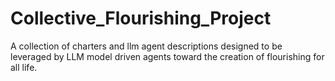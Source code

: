 # Collective_Flourishing_Project
A collection of charters and llm agent descriptions designed to be leveraged by LLM model driven agents toward the creation of flourishing for all life. 

